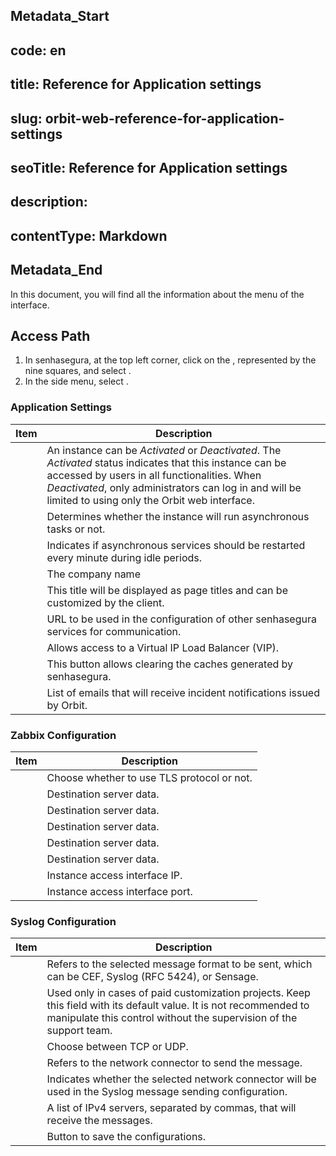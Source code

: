 ## Metadata_Start 
## code: en
## title: Reference for Application settings 
## slug: orbit-web-reference-for-application-settings 
## seoTitle: Reference for Application settings 
## description:  
## contentType: Markdown 
## Metadata_End
In this document, you will find all the information about the  menu of the  interface.

## Access Path
1. In senhasegura, at the top left corner, click on the , represented by the nine squares, and select .
2. In the side menu, select .

### Application Settings
| Item                  | Description                                                                                                                                   |
|-----------------------|-----------------------------------------------------------------------------------------------------------------------------------------------|
|  | An instance can be *Activated* or *Deactivated*. The *Activated* status indicates that this instance can be accessed by users in all functionalities. When *Deactivated*, only administrators can log in and will be limited to using only the Orbit web interface. |
|           | Determines whether the instance will run asynchronous tasks or not.                                                                              |
|  | Indicates if asynchronous services should be restarted every minute during idle periods.                                                    |
|            | The company name                                                                                                                                                 |
|       | This title will be displayed as page titles and can be customized by the client.                                                               |
|         | URL to be used in the configuration of other senhasegura services for communication.                                                         |
|        | Allows access to a Virtual IP Load Balancer (VIP).                                                                                              |
|        | This button allows clearing the caches generated by senhasegura.                                                                                 |
|      | List of emails that will receive incident notifications issued by Orbit.                                                                       |

### Zabbix Configuration
| Item                 | Description                                                    |
|----------------------|----------------------------------------------------------------|
|           | Choose whether to use TLS protocol or not.                     |
|       | Destination server data.                                       |
|  | Destination server data.                                       |
|       | Destination server data.                                       |
|       | Destination server data.                                       |
|  | Destination server data.                                       |
|         | Instance access interface IP.                                  |
|       | Instance access interface port.                                |

### Syslog Configuration
| Item                      | Description                                                  |
|---------------------------|--------------------------------------------------------------|
|         | Refers to the selected message format to be sent, which can be CEF, Syslog (RFC 5424), or Sensage. |
|    | Used only in cases of paid customization projects. Keep this field with its default value. It is not recommended to manipulate this control without the supervision of the support team. |
|  | Choose between TCP or UDP.                                    |
|      | Refers to the network connector to send the message.         |
|  | Indicates whether the selected network connector will be used in the Syslog message sending configuration. |
|  | A list of IPv4 servers, separated by commas, that will receive the messages. |
|                   | Button to save the configurations.                           |
